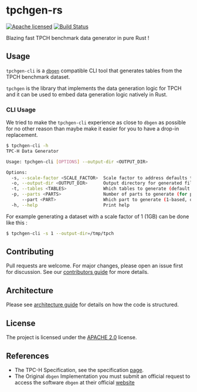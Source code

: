 # tpchgen-rs

[![Apache licensed][license-badge]][license-url]
[![Build Status][actions-badge]][actions-url]

[license-badge]: https://img.shields.io/badge/license-Apache%20v2-blue.svg
[license-url]: https://github.com/clflushopt/tpchgen-rs/blob/main/LICENSE
[actions-badge]: https://github.com/clflushopt/tpchgen-rs/actions/workflows/rust.yml/badge.svg
[actions-url]: https://github.com/clflushopt/tpchgen-rs/actions?query=branch%3Amain

Blazing fast TPCH benchmark data generator in pure Rust !

## Usage

`tpchgen-cli` is a [`dbgen`](https://github.com/databricks/tpch-dbgen) compatible CLI tool
that generates tables from the TPCH benchmark dataset.

`tpchgen` is the library that implements the data generation logic for TPCH and it can be
used to embed data generation logic natively in Rust.

### CLI Usage

We tried to make the `tpchgen-cli` experience as close to `dbgen` as possible for no other
reason than maybe make it easier for you to have a drop-in replacement.

```sh
$ tpchgen-cli -h
TPC-H Data Generator

Usage: tpchgen-cli [OPTIONS] --output-dir <OUTPUT_DIR>

Options:
  -s, --scale-factor <SCALE_FACTOR>  Scale factor to address defaults to 1 [default: 1]
  -o, --output-dir <OUTPUT_DIR>      Output directory for generated files
  -t, --tables <TABLES>              Which tables to generate (default: all) [possible values: nation, region, part, supplier, part-supp, customer, orders, line-item]
  -p, --parts <PARTS>                Number of parts to generate (for parallel generation) [default: 1]
      --part <PART>                  Which part to generate (1-based, only relevant if parts > 1) [default: 1]
  -h, --help                         Print help
```

For example generating a dataset with a scale factor of 1 (1GB) can be done like this :

```sh
$ tpchgen-cli -s 1 --output-dir=/tmp/tpch
```

## Contributing

Pull requests are welcome. For major changes, please open an issue first for
discussion. See our [contributors guide](CONTRIBUTING.md) for more details.

## Architecture

Please see [architecture guide](ARCHITECTURE.md) for details on how the code
is structured.

## License

The project is licensed under the [APACHE 2.0](LICENSE) license.

## References

- The TPC-H Specification, see the specification [page](https://www.tpc.org/tpc_documents_current_versions/current_specifications5.asp).
- The Original `dbgen` Implementation you must submit an official request to access the software `dbgen` at their official [website](https://www.tpc.org/tpch/)

